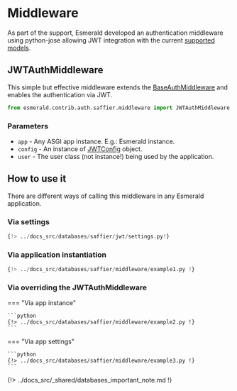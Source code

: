# Middleware

As part of the support, Esmerald developed an authentication middleware using python-jose allowing JWT integration
with the current [supported models](./models.md#user).

## JWTAuthMiddleware

This simple but effective middleware extends the [BaseAuthMiddleware](../../middleware/middleware.md#baseauthmiddleware)
and enables the authentication via JWT.

```python
from esmerald.contrib.auth.saffier.middleware import JWTAuthMiddleware
```

### Parameters

* `app` - Any ASGI app instance. E.g.: Esmerald instance.
* `config` - An instance of [JWTConfig](../../configurations/jwt.md) object.
* `user` - The user class (not instance!) being used by the application.

## How to use it

There are different ways of calling this middleware in any Esmerald application.

### Via settings

```python
{!> ../docs_src/databases/saffier/jwt/settings.py!}
```

### Via application instantiation

```python
{!> ../docs_src/databases/saffier/middleware/example1.py !}
```

### Via overriding the JWTAuthMiddleware

=== "Via app instance"

    ```python
    {!> ../docs_src/databases/saffier/middleware/example2.py !}
    ```

=== "Via app settings"

    ```python
    {!> ../docs_src/databases/saffier/middleware/example3.py !}
    ```

{!> ../docs_src/_shared/databases_important_note.md !}
